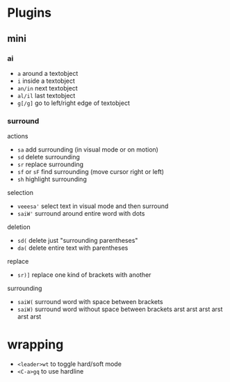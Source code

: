 # Plugins

## mini

### ai

- `a` around a textobject
- `i` inside a textobject
- `an/in` next textobject
- `al/il` last textobject
- `g[/g]` go to left/right edge of textobject

### surround

actions
- `sa` add surrounding (in visual mode or on motion)
- `sd` delete surrounding
- `sr` replace surrounding
- `sf` or `sF` find surrounding (move cursor right or left)
- `sh` highlight surrounding

selection
- `veeesa'` select text in visual mode and then surround 
- `saiW'` surround around entire word with dots

deletion
- `sd(` delete just "surrounding parentheses"
- `da(` delete entire text with parentheses

replace
- `sr)]` replace one kind of brackets with another

surrounding
- `saiW(` surround word with space between brackets
- `saiW)` surround word without space between brackets arst arst arst arst arst
  arst 

# wrapping

- `<leader>wt` to toggle hard/soft mode
- `<C-a>gq` to use hardline
